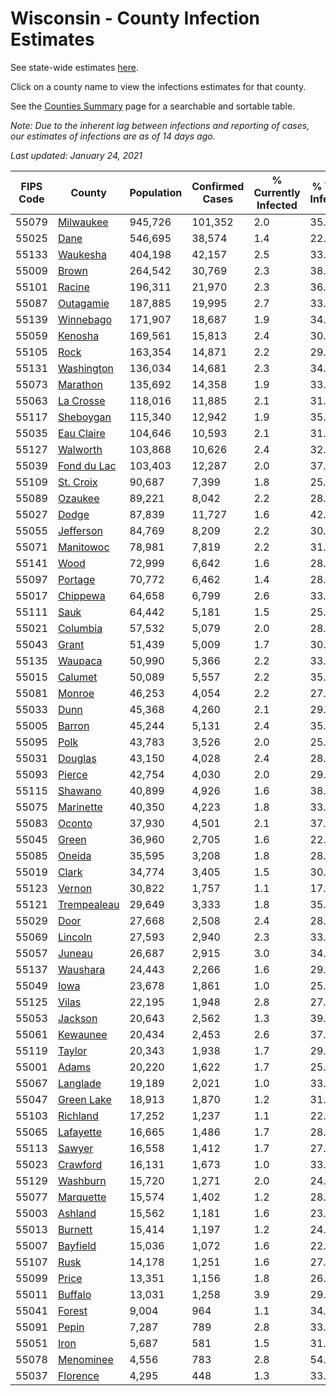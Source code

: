 # Wisconsin - County Infection Estimates

See state-wide estimates [here](/infections/us-wi).

Click on a county name to view the infections estimates for that county.

See the [Counties Summary](/infections/summary-counties) page for a searchable and sortable table.

*Note: Due to the inherent lag between infections and reporting of cases, our estimates of infections are as of 14 days ago.*

*Last updated: January 24, 2021*

|   FIPS Code |                     County |   Population |   Confirmed Cases |   % Currently Infected |   % Total Infected |
|-------------|----------------------------|--------------|-------------------|------------------------|--------------------|
|       55079 |     [Milwaukee](milwaukee) |      945,726 |           101,352 |                    2.0 |               35.2 |
|       55025 |               [Dane](dane) |      546,695 |            38,574 |                    1.4 |               22.5 |
|       55133 |       [Waukesha](waukesha) |      404,198 |            42,157 |                    2.5 |               33.0 |
|       55009 |             [Brown](brown) |      264,542 |            30,769 |                    2.3 |               38.3 |
|       55101 |           [Racine](racine) |      196,311 |            21,970 |                    2.3 |               36.2 |
|       55087 |     [Outagamie](outagamie) |      187,885 |            19,995 |                    2.7 |               33.6 |
|       55139 |     [Winnebago](winnebago) |      171,907 |            18,687 |                    1.9 |               34.6 |
|       55059 |         [Kenosha](kenosha) |      169,561 |            15,813 |                    2.4 |               30.3 |
|       55105 |               [Rock](rock) |      163,354 |            14,871 |                    2.2 |               29.0 |
|       55131 |   [Washington](washington) |      136,034 |            14,681 |                    2.3 |               34.2 |
|       55073 |       [Marathon](marathon) |      135,692 |            14,358 |                    1.9 |               33.5 |
|       55063 |     [La Crosse](la-crosse) |      118,016 |            11,885 |                    2.1 |               31.6 |
|       55117 |     [Sheboygan](sheboygan) |      115,340 |            12,942 |                    1.9 |               35.7 |
|       55035 |   [Eau Claire](eau-claire) |      104,646 |            10,593 |                    2.1 |               31.9 |
|       55127 |       [Walworth](walworth) |      103,868 |            10,626 |                    2.4 |               32.7 |
|       55039 | [Fond du Lac](fond-du-lac) |      103,403 |            12,287 |                    2.0 |               37.9 |
|       55109 |     [St. Croix](st.-croix) |       90,687 |             7,399 |                    1.8 |               25.5 |
|       55089 |         [Ozaukee](ozaukee) |       89,221 |             8,042 |                    2.2 |               28.6 |
|       55027 |             [Dodge](dodge) |       87,839 |            11,727 |                    1.6 |               42.6 |
|       55055 |     [Jefferson](jefferson) |       84,769 |             8,209 |                    2.2 |               30.5 |
|       55071 |     [Manitowoc](manitowoc) |       78,981 |             7,819 |                    2.2 |               31.3 |
|       55141 |               [Wood](wood) |       72,999 |             6,642 |                    1.6 |               28.5 |
|       55097 |         [Portage](portage) |       70,772 |             6,462 |                    1.4 |               28.9 |
|       55017 |       [Chippewa](chippewa) |       64,658 |             6,799 |                    2.6 |               33.2 |
|       55111 |               [Sauk](sauk) |       64,442 |             5,181 |                    1.5 |               25.6 |
|       55021 |       [Columbia](columbia) |       57,532 |             5,079 |                    2.0 |               28.0 |
|       55043 |             [Grant](grant) |       51,439 |             5,009 |                    1.7 |               30.9 |
|       55135 |         [Waupaca](waupaca) |       50,990 |             5,366 |                    2.2 |               33.2 |
|       55015 |         [Calumet](calumet) |       50,089 |             5,557 |                    2.2 |               35.2 |
|       55081 |           [Monroe](monroe) |       46,253 |             4,054 |                    2.2 |               27.2 |
|       55033 |               [Dunn](dunn) |       45,368 |             4,260 |                    2.1 |               29.4 |
|       55005 |           [Barron](barron) |       45,244 |             5,131 |                    2.4 |               35.5 |
|       55095 |               [Polk](polk) |       43,783 |             3,526 |                    2.0 |               25.1 |
|       55031 |         [Douglas](douglas) |       43,150 |             4,028 |                    2.4 |               28.9 |
|       55093 |           [Pierce](pierce) |       42,754 |             4,030 |                    2.0 |               29.5 |
|       55115 |         [Shawano](shawano) |       40,899 |             4,926 |                    1.6 |               38.4 |
|       55075 |     [Marinette](marinette) |       40,350 |             4,223 |                    1.8 |               33.1 |
|       55083 |           [Oconto](oconto) |       37,930 |             4,501 |                    2.1 |               37.7 |
|       55045 |             [Green](green) |       36,960 |             2,705 |                    1.6 |               22.9 |
|       55085 |           [Oneida](oneida) |       35,595 |             3,208 |                    1.8 |               28.4 |
|       55019 |             [Clark](clark) |       34,774 |             3,405 |                    1.5 |               30.9 |
|       55123 |           [Vernon](vernon) |       30,822 |             1,757 |                    1.1 |               17.8 |
|       55121 | [Trempealeau](trempealeau) |       29,649 |             3,333 |                    1.8 |               35.4 |
|       55029 |               [Door](door) |       27,668 |             2,508 |                    2.4 |               28.7 |
|       55069 |         [Lincoln](lincoln) |       27,593 |             2,940 |                    2.3 |               33.5 |
|       55057 |           [Juneau](juneau) |       26,687 |             2,915 |                    3.0 |               34.4 |
|       55137 |       [Waushara](waushara) |       24,443 |             2,266 |                    1.6 |               29.3 |
|       55049 |               [Iowa](iowa) |       23,678 |             1,861 |                    1.0 |               25.0 |
|       55125 |             [Vilas](vilas) |       22,195 |             1,948 |                    2.8 |               27.4 |
|       55053 |         [Jackson](jackson) |       20,643 |             2,562 |                    1.3 |               39.3 |
|       55061 |       [Kewaunee](kewaunee) |       20,434 |             2,453 |                    2.6 |               37.8 |
|       55119 |           [Taylor](taylor) |       20,343 |             1,938 |                    1.7 |               29.9 |
|       55001 |             [Adams](adams) |       20,220 |             1,622 |                    1.7 |               25.1 |
|       55067 |       [Langlade](langlade) |       19,189 |             2,021 |                    1.0 |               33.8 |
|       55047 |   [Green Lake](green-lake) |       18,913 |             1,870 |                    1.2 |               31.3 |
|       55103 |       [Richland](richland) |       17,252 |             1,237 |                    1.1 |               22.8 |
|       55065 |     [Lafayette](lafayette) |       16,665 |             1,486 |                    1.7 |               28.2 |
|       55113 |           [Sawyer](sawyer) |       16,558 |             1,412 |                    1.7 |               27.5 |
|       55023 |       [Crawford](crawford) |       16,131 |             1,673 |                    1.0 |               33.0 |
|       55129 |       [Washburn](washburn) |       15,720 |             1,271 |                    2.0 |               24.8 |
|       55077 |     [Marquette](marquette) |       15,574 |             1,402 |                    1.2 |               28.8 |
|       55003 |         [Ashland](ashland) |       15,562 |             1,181 |                    1.6 |               23.7 |
|       55013 |         [Burnett](burnett) |       15,414 |             1,197 |                    1.2 |               24.3 |
|       55007 |       [Bayfield](bayfield) |       15,036 |             1,072 |                    1.6 |               22.4 |
|       55107 |               [Rusk](rusk) |       14,178 |             1,251 |                    1.6 |               27.9 |
|       55099 |             [Price](price) |       13,351 |             1,156 |                    1.8 |               26.6 |
|       55011 |         [Buffalo](buffalo) |       13,031 |             1,258 |                    3.9 |               29.8 |
|       55041 |           [Forest](forest) |        9,004 |               964 |                    1.1 |               34.3 |
|       55091 |             [Pepin](pepin) |        7,287 |               789 |                    2.8 |               33.7 |
|       55051 |               [Iron](iron) |        5,687 |               581 |                    1.5 |               31.7 |
|       55078 |     [Menominee](menominee) |        4,556 |               783 |                    2.8 |               54.6 |
|       55037 |       [Florence](florence) |        4,295 |               448 |                    1.3 |               33.7 |